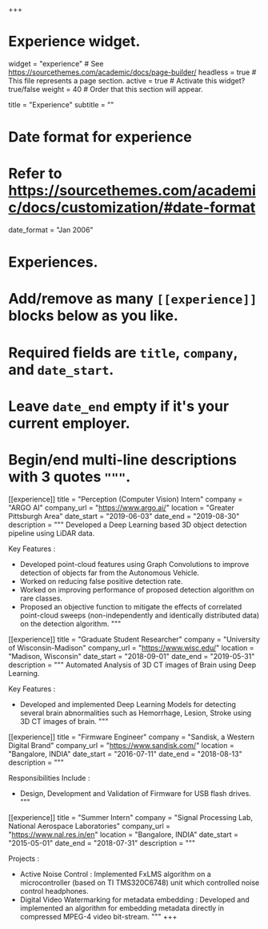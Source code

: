 +++
# Experience widget.
widget = "experience"  # See https://sourcethemes.com/academic/docs/page-builder/
headless = true  # This file represents a page section.
active = true  # Activate this widget? true/false
weight = 40  # Order that this section will appear.

title = "Experience"
subtitle = ""

# Date format for experience
#   Refer to https://sourcethemes.com/academic/docs/customization/#date-format
date_format = "Jan 2006"

# Experiences.
#   Add/remove as many `[[experience]]` blocks below as you like.
#   Required fields are `title`, `company`, and `date_start`.
#   Leave `date_end` empty if it's your current employer.
#   Begin/end multi-line descriptions with 3 quotes `"""`.
[[experience]]
  title = "Perception (Computer Vision) Intern"
  company = "ARGO AI"
  company_url = "https://www.argo.ai/"
  location = "Greater Pittsburgh Area"
  date_start = "2019-06-03"
  date_end = "2019-08-30"
  description = """ Developed a Deep Learning based 3D object detection pipeline using LiDAR data.

  Key Features :

  * Developed point-cloud features using Graph Convolutions to improve detection of objects far from the Autonomous Vehicle.
  * Worked on reducing false positive detection rate. 
  * Worked on improving performance of proposed detection algorithm on rare classes.
  * Proposed an objective function to mitigate the effects of correlated point-cloud sweeps (non-independently and identically distributed data) on the detection algorithm.
  """

[[experience]]
  title = "Graduate Student Researcher"
  company = "University of Wisconsin-Madison"
  company_url = "https://www.wisc.edu/"
  location = "Madison, Wisconsin"
  date_start = "2018-09-01"
  date_end = "2019-05-31"
  description = """ Automated Analysis of 3D CT images of Brain using Deep Learning.

  Key Features :

  * Developed and implemented Deep Learning Models for detecting several brain abnormalities such as Hemorrhage, Lesion, Stroke using 3D CT images of brain.
  """

[[experience]]
  title = "Firmware Engineer"
  company = "Sandisk, a Western Digital Brand"
  company_url = "https://www.sandisk.com/"
  location = "Bangalore, INDIA"
  date_start = "2016-07-11"
  date_end = "2018-08-13"
  description = """ 

  Responsibilities Include :

  * Design, Development and Validation of Firmware for USB flash drives.
  """

[[experience]]
  title = "Summer Intern"
  company = "Signal Processing Lab, National Aerospace Laboratories"
  company_url = "https://www.nal.res.in/en"
  location = "Bangalore, INDIA"
  date_start = "2015-05-01"
  date_end = "2018-07-31"
  description = """ 

  Projects :

  * Active Noise Control : Implemented FxLMS algorithm on a microcontroller (based on TI TMS320C6748) unit which controlled noise control headphones.
  * Digital Video Watermarking for metadata embedding : Developed and implemented an algorithm for embedding metadata directly in compressed MPEG-4 video bit-stream.
  """
+++
